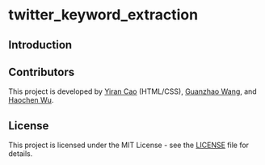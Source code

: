 # twitter_keyword_extraction

## Introduction

## Contributors
This project is developed by [Yiran Cao](https://github.com/yiran0427) (HTML/CSS), [Guanzhao Wang](https://github.com/g95wang), and [Haochen Wu](https://github.com/JasonWu1103).

## License

This project is licensed under the MIT License - see the [LICENSE](LICENSE) file for details.
